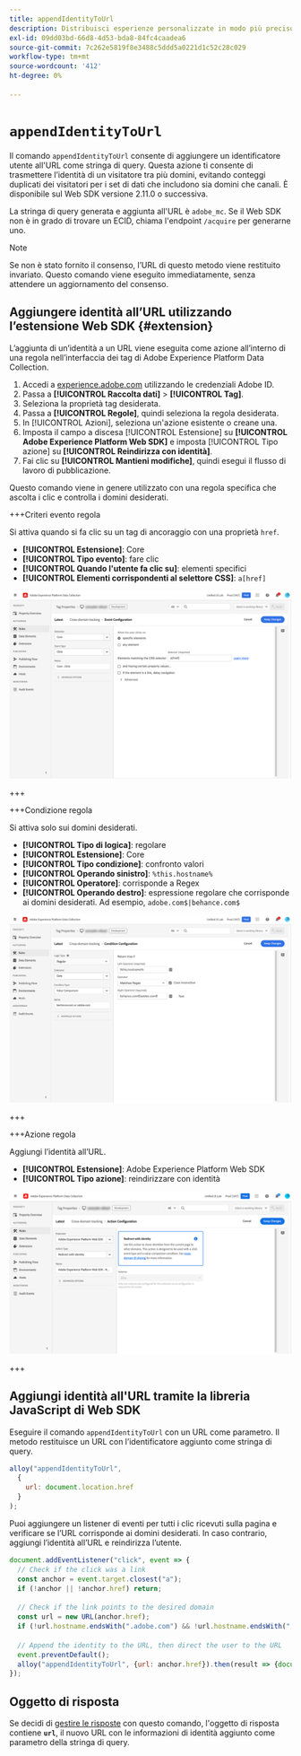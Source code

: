 ```yaml
---
title: appendIdentityToUrl
description: Distribuisci esperienze personalizzate in modo più preciso tra app, web e tra domini diversi.
exl-id: 09dd03bd-66d8-4d53-bda8-84fc4caadea6
source-git-commit: 7c262e5819f8e3488c5ddd5a0221d1c52c28c029
workflow-type: tm+mt
source-wordcount: '412'
ht-degree: 0%

---
```


# `appendIdentityToUrl`

Il comando `appendIdentityToUrl` consente di aggiungere un identificatore utente all&#39;URL come stringa di query. Questa azione ti consente di trasmettere l’identità di un visitatore tra più domini, evitando conteggi duplicati dei visitatori per i set di dati che includono sia domini che canali. È disponibile sul Web SDK versione 2.11.0 o successiva.

La stringa di query generata e aggiunta all&#39;URL è `adobe_mc`. Se il Web SDK non è in grado di trovare un ECID, chiama l&#39;endpoint `/acquire` per generarne uno.

>[!NOTE]
>
>Se non è stato fornito il consenso, l’URL di questo metodo viene restituito invariato. Questo comando viene eseguito immediatamente, senza attendere un aggiornamento del consenso.

## Aggiungere identità all’URL utilizzando l’estensione Web SDK {#extension}

L’aggiunta di un’identità a un URL viene eseguita come azione all’interno di una regola nell’interfaccia dei tag di Adobe Experience Platform Data Collection.

1. Accedi a [experience.adobe.com](https://experience.adobe.com) utilizzando le credenziali Adobe ID.
1. Passa a **[!UICONTROL Raccolta dati]** > **[!UICONTROL Tag]**.
1. Seleziona la proprietà tag desiderata.
1. Passa a **[!UICONTROL Regole]**, quindi seleziona la regola desiderata.
1. In [!UICONTROL Azioni], seleziona un&#39;azione esistente o creane una.
1. Imposta il campo a discesa [!UICONTROL Estensione] su **[!UICONTROL Adobe Experience Platform Web SDK]** e imposta [!UICONTROL Tipo azione] su **[!UICONTROL Reindirizza con identità]**.
1. Fai clic su **[!UICONTROL Mantieni modifiche]**, quindi esegui il flusso di lavoro di pubblicazione.

Questo comando viene in genere utilizzato con una regola specifica che ascolta i clic e controlla i domini desiderati.

+++Criteri evento regola

Si attiva quando si fa clic su un tag di ancoraggio con una proprietà `href`.

* **[!UICONTROL Estensione]**: Core
* **[!UICONTROL Tipo evento]**: fare clic
* **[!UICONTROL Quando l&#39;utente fa clic su]**: elementi specifici
* **[!UICONTROL Elementi corrispondenti al selettore CSS]**: `a[href]`

![Evento regola](../assets/id-sharing-event-configuration.png)

+++

+++Condizione regola

Si attiva solo sui domini desiderati.

* **[!UICONTROL Tipo di logica]**: regolare
* **[!UICONTROL Estensione]**: Core
* **[!UICONTROL Tipo condizione]**: confronto valori
* **[!UICONTROL Operando sinistro]**: `%this.hostname%`
* **[!UICONTROL Operatore]**: corrisponde a Regex
* **[!UICONTROL Operando destro]**: espressione regolare che corrisponde ai domini desiderati. Ad esempio, `adobe.com$|behance.com$`

![Condizione regola](../assets/id-sharing-condition-configuration.png)

+++

+++Azione regola

Aggiungi l’identità all’URL.

* **[!UICONTROL Estensione]**: Adobe Experience Platform Web SDK
* **[!UICONTROL Tipo azione]**: reindirizzare con identità

![Azione regola](../assets/id-sharing-action-configuration.png)

+++

## Aggiungi identità all&#39;URL tramite la libreria JavaScript di Web SDK

Eseguire il comando `appendIdentityToUrl` con un URL come parametro. Il metodo restituisce un URL con l’identificatore aggiunto come stringa di query.

```js
alloy("appendIdentityToUrl",
  {
    url: document.location.href
  }
);
```

Puoi aggiungere un listener di eventi per tutti i clic ricevuti sulla pagina e verificare se l’URL corrisponde ai domini desiderati. In caso contrario, aggiungi l’identità all’URL e reindirizza l’utente.

```js
document.addEventListener("click", event => {
  // Check if the click was a link
  const anchor = event.target.closest("a");
  if (!anchor || !anchor.href) return;

  // Check if the link points to the desired domain
  const url = new URL(anchor.href);
  if (!url.hostname.endsWith(".adobe.com") && !url.hostname.endsWith(".behance.com")) return;

  // Append the identity to the URL, then direct the user to the URL
  event.preventDefault();
  alloy("appendIdentityToUrl", {url: anchor.href}).then(result => {document.location = result.url;});
});
```

## Oggetto di risposta

Se decidi di [gestire le risposte](command-responses.md) con questo comando, l&#39;oggetto di risposta contiene **`url`**, il nuovo URL con le informazioni di identità aggiunto come parametro della stringa di query.
